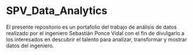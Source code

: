 # SPV_Data_Analytics
El presente repositorio es un portafolio del trabajo de análisis de datos realizado por el ingeniero Sebastián Ponce Vidal
con el fin de divulgarlo a los interesados en descubrir el talento para analizar, transformar y mostrar datos del ingeniero.

